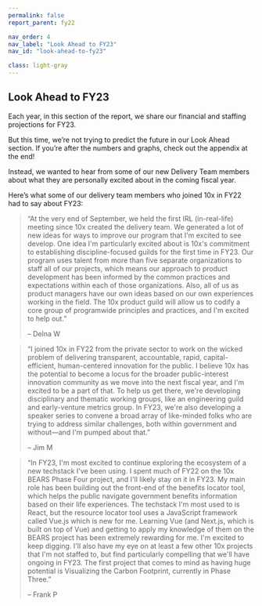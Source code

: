 ```yaml
---
permalink: false
report_parent: fy22

nav_order: 4
nav_label: "Look Ahead to FY23"
nav_id: "look-ahead-to-fy23"

class: light-gray
---
```

## Look Ahead to FY23

Each year, in this section of the report, we share our financial and staffing projections for FY23.

But this time, we’re not trying to predict the future in our Look Ahead section. If you’re after the numbers and graphs, check out the appendix at the end!

Instead, we wanted to hear from some of our new Delivery Team members about what they are personally excited about in the coming fiscal year.

Here’s what some of our delivery team members who joined 10x in FY22 had to say about FY23:

> &ldquo;At the very end of September, we held the first IRL (in-real-life) meeting since 10x created the delivery team. We generated a lot of new ideas for ways to improve our program that I'm excited to see develop. One idea I'm particularly excited about is <span class="text-bold">10x's commitment to establishing discipline-focused guilds for the first time in FY23.</span> Our program uses talent from more than five separate organizations to staff all of our projects, which means our approach to product development has been informed by the common practices and expectations within each of those organizations. Also, all of us as product managers have our own ideas based on our own experiences working in the field. The 10x product guild will allow us to codify a core group of programwide principles and practices, and I'm excited to help out.&rdquo;
>
> <div class="avatar avatar--delna"><span class="text-italic">– Delna W</span></div>

> &ldquo;I joined 10x in FY22 from the private sector to work on the wicked problem of delivering transparent, accountable, rapid, capital-efficient, human-centered innovation for the public. I believe 10x has the potential to become a locus for the broader public-interest innovation community as we move into the next fiscal year, and I'm excited to be a part of that. To help us get there, we're developing disciplinary and thematic working groups, like an engineering guild and early-venture metrics group. <span class="text-bold">In FY23, we're also developing a speaker series to convene a broad array of like-minded folks</span> who are trying to address similar challenges, both within government and without—and I'm pumped about that.&rdquo;
>
> <div class="avatar avatar--jim"><span class="text-italic">– Jim M</span></div>

> &ldquo;<span class="text-bold">In FY23, I'm most excited to continue exploring the ecosystem of a new techstack</span> I've been using. I spent much of FY22 on the 10x BEARS Phase Four project, and I'll likely stay on it in FY23. My main role has been building out the front-end of the benefits locator tool, which helps the public navigate government benefits information based on their life experiences. The techstack I'm most used to is React, but the resource locator tool uses a JavaScript framework called Vue.js which is new for me. Learning Vue (and Next.js, which is built on top of Vue) and getting to apply my knowledge of them on the BEARS project has been extremely rewarding for me. I'm excited to keep digging. I'll also have my eye on at least a few other 10x projects that I'm not staffed to, but find particularly compelling that we'll have ongoing in FY23. The first project that comes to mind as having huge potential is <span class="text-bold">Visualizing the Carbon Footprint, currently in Phase Three</span>.&rdquo;
>
> <div class="avatar avatar--frank"><span class="text-italic">– Frank P</span></div>